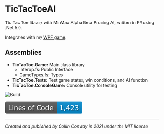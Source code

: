 # TicTacToeAI

Tic Tac Toe library with MinMax Alpha Beta Pruning AI, written in F# using .Net 5.0.

Integrates with my [WPF game](https://github.com/collinsc/TicTacToe).

## Assemblies

- __TicTacToe.Game:__ Main class library
	- Interop.fs: Public Interface
	- GameTypes.fs: Types
- __TicTacToe.Tests:__ Test game states, win conditions, and AI function
- __TicTacToe.ConsoleGame:__ Console utility for testing

![Build](https://github.com/collinsc/TicTacToeAI/actions/workflows/dotnet.yml/badge.svg)

![Generated Button](https://raw.githubusercontent.com/collinsc/TicTacToeAI/image-data/badge.svg)

---
_Created and published by Collin Conway in 2021 under the MIT license_
